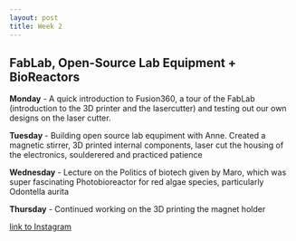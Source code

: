 ```yaml
---
layout: post
title: Week 2
---
```


## FabLab, Open-Source Lab Equipment + BioReactors


**Monday** - A quick introduction to Fusion360, a tour of the FabLab (introduction to the 3D printer and the lasercutter) and testing out our own designs on the laser cutter.

**Tuesday** - Building open source lab equpiment with Anne. Created a magnetic stirrer, 3D printed internal components, laser cut the housing of the electronics, soulderered and practiced patience

**Wednesday** - Lecture on the Politics of biotech given by Maro, which was super fascinating Photobioreactor for red algae species, particularly Odontella aurita

**Thursday** -  Continued working on the 3D printing the magnet holder 


[link to Instagram ](https://www.instagram.com/carolina.minana/)
